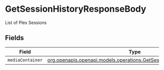 # GetSessionHistoryResponseBody

List of Plex Sessions


## Fields

| Field                                                                                                                                | Type                                                                                                                                 | Required                                                                                                                             | Description                                                                                                                          |
| ------------------------------------------------------------------------------------------------------------------------------------ | ------------------------------------------------------------------------------------------------------------------------------------ | ------------------------------------------------------------------------------------------------------------------------------------ | ------------------------------------------------------------------------------------------------------------------------------------ |
| `mediaContainer`                                                                                                                     | [org.openapis.openapi.models.operations.GetSessionHistoryMediaContainer](../../models/operations/GetSessionHistoryMediaContainer.md) | :heavy_minus_sign:                                                                                                                   | N/A                                                                                                                                  |